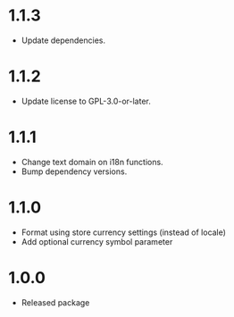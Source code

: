 # 1.1.3

- Update dependencies.

# 1.1.2

- Update license to GPL-3.0-or-later.

# 1.1.1

- Change text domain on i18n functions.
- Bump dependency versions.

# 1.1.0

- Format using store currency settings (instead of locale)
- Add optional currency symbol parameter

# 1.0.0

- Released package
